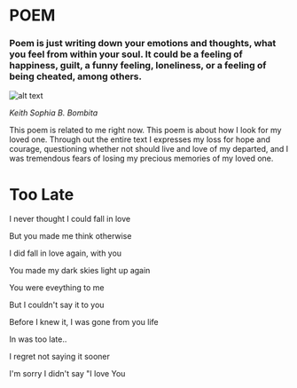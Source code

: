 # POEM
### Poem is just writing down your emotions and thoughts, what you feel from within your soul. It could be a feeling of happiness, guilt, a funny feeling, loneliness, or a feeling of being cheated, among others.


![alt text](https://thestrawberrypost.files.wordpress.com/2020/12/woman-stressed-holding-head.jpg)


*Keith Sophia B. Bombita*

This poem is related to me right now. This poem is about how I look for my loved one. Through out the entire text I expresses my loss for hope and courage, questioning whether not should live and love of my departed, and I was tremendous fears of losing my precious memories of my loved one. 
# Too Late
I never thought I could fall in love 

But you made me think otherwise 

I did fall in love again, with you

You made my dark skies light up again

You were eveything to me

But I couldn't say it to you

Before I knew it, I was gone from you life

In was too late..

I regret not saying it sooner

I'm sorry I didn't say "I love You
